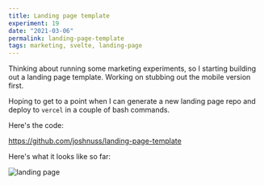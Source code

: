 ```yaml
---
title: Landing page template
experiment: 19
date: "2021-03-06"
permalink: landing-page-template
tags: marketing, svelte, landing-page
---
```


Thinking about running some marketing experiments, so I starting building out a landing page template. Working on stubbing out the mobile version first.

Hoping to get to a point when I can generate a new landing page repo and deploy to `vercel` in a couple of bash commands.

Here's the code:

https://github.com/joshnuss/landing-page-template

Here's what it looks like so far:

<img alt="landing page" src="https://res.cloudinary.com/dzwnkx0mk/image/upload/v1615011604/1000experiments.dev/Screenshot_from_2021-03-06_01-19-35_gotkdz.png"/>
